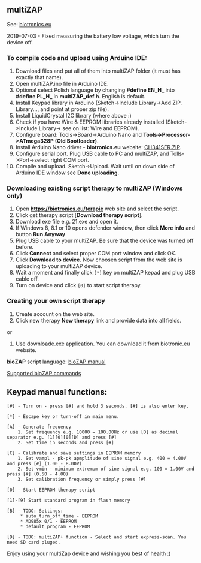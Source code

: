 ## multiZAP

See: [biotronics.eu](https://biotronics.eu)

2019-07-03 - Fixed measuring the battery low voltage, which turn the device off.

### To compile code and upload using Arduino IDE:
1. Download files and put all of them into multiZAP folder (it must has exactly that name). 
2. Open multiZAP.ino file in Arduino IDE.
3. Optional select Polish language by changing **#define EN_H_** into **#define PL_H_** in **multiZAP_def.h**. English is default.
4. Install Keypad library in Arduino (Sketch->Include Library->Add ZIP. Library..., and point at proper zip file).
5. Install LiquidCrystal I2C library (where above :)
6. Check if you have Wire & EEPROM libraries already installed (Sketch->Include Library-> see on list: Wire and EEPROM).
7. Configure board: Tools->Board->Arduino Nano and **Tools->Processor->ATmega328P (Old Bootloader)**.
8. Install Arduino Nano driver - **biotronics.eu** website: [CH341SER.ZIP]( https://biotronics.eu/sites/default/files/2016-12/CH341SER.ZIP).
9. Configure serial port. Plug USB cable to PC and multiZAP, and Tolls->Port->select right COM port.
10. Compile and upload. Sketch->Upload. Wait until on down side of Arduino IDE window see **Done uploading**.

### Downloading existing script therapy to multiZAP (Windows only)
1. Open **https://biotronics.eu/terapie** web site and select the script.
2. Click get therapy script [**Download therapy script**].
3. Download exe file e.g. 21.exe and open it.
4. If Windows 8, 8.1 or 10 opens defender window, then click **More info** and button **Run Anyway**
5. Plug USB cable to your multiZAP. Be sure that the device was turned off before.
6. Click **Connect** and select proper COM port window and click OK.
7. Click **Download to device**. Now choosen script from the web site is uploading to your multiZAP device. 
8. Wait a moment and finally click ``[*]`` key on multiZAP kepad and plug USB cable off.
9. Turn on device and click ``[0]`` to start script therapy.

### Creating your own script therapy
1. Create account on the web site.
2. Click new therapy **New therapy** link and provide data into all fields.


or 
1. Use downloade.exe application. You can download it from biotronic.eu website.


**bioZAP** script language: [bioZAP manual](https://github.com/biotronika/documentation/blob/master/bioZAP/bioZAP.pdf)

[Supported bioZAP commands](https://github.com/biotronika/multiZAP/wiki)

## Keypad manual functions:
 
```
[#] - Turn on - press [#] and hold 3 seconds. [#] is also enter key.

[*] - Escape key or turn-off in main menu.

[A] - Generate frequency 
	1. Set frequency e.g. 10000 = 100.00Hz or use [D] as decimal separator e.g. [1][0][0][D] and press [#]
	2. Set time in seconds and press [#]

[C] - Calibrate and save settings in EEPROM memory
	1. Set vampl - pk-pk apmplitude of sine signal e.g. 400 = 4.00V and press [#] (1.00 - 8.00V)
	2. Set vmin - minimum extremum of sine signal e.g. 100 = 1.00V and press [#] (0.50 - 4.00)
	3. Set calibration frequency or simply press [#]
	
[0] - Start EEPROM therapy script

[1]-[9] Start standard program in flash memory

[B] - TODO: Settings:
	 * auto_turn_off_time - EEPROM
	 * AD985x 0/1 - EEPROM
	 * default_program - EEPROM
	 
[D] - TODO: multiZAP+ function - Select and start express-scan. You need SD card pluged.

```

Enjoy using your multiZap device and wishing you best of health :)

